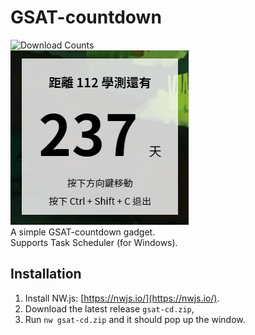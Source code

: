 # GSAT-countdown
![Download Counts](https://img.shields.io/github/downloads/littlecube8152/gsat-cd/total)  
![Showcase](showcase.png)  
A simple GSAT-countdown gadget.  
Supports Task Scheduler (for Windows).  


## Installation
1. Install NW.js: [https://nwjs.io/](https://nwjs.io/).  
2. Download the latest release `gsat-cd.zip`,  
3. Run `nw gsat-cd.zip` and it should pop up the window.


